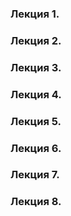 ### Лекция 1. 

### Лекция 2. 

### Лекция 3. 

### Лекция 4. 

### Лекция 5. 

### Лекция 6. 

### Лекция 7. 

### Лекция 8. 